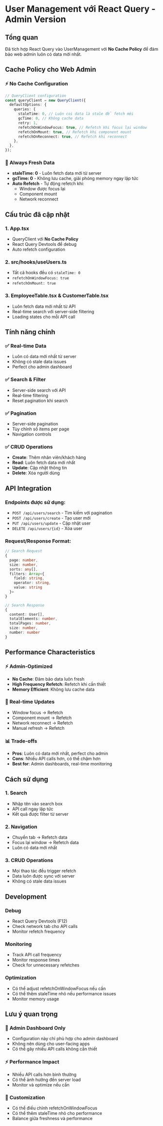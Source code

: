 # User Management với React Query - Admin Version

## Tổng quan
Đã tích hợp React Query vào UserManagement với **No Cache Policy** để đảm bảo web admin luôn có data mới nhất.

## Cache Policy cho Web Admin

### ⚡ **No Cache Configuration**
```typescript
// QueryClient configuration
const queryClient = new QueryClient({
  defaultOptions: {
    queries: {
      staleTime: 0, // Luôn coi data là stale để fetch mới
      gcTime: 0, // Không cache data
      retry: 1,
      refetchOnWindowFocus: true, // Refetch khi focus lại window
      refetchOnMount: true, // Refetch khi component mount
      refetchOnReconnect: true, // Refetch khi reconnect
    },
  },
});
```

### 🔄 **Always Fresh Data**
- **staleTime: 0** - Luôn fetch data mới từ server
- **gcTime: 0** - Không lưu cache, giải phóng memory ngay lập tức
- **Auto Refetch** - Tự động refetch khi:
  - Window được focus lại
  - Component mount
  - Network reconnect

## Cấu trúc đã cập nhật

### 1. **App.tsx**
- QueryClient với **No Cache Policy**
- React Query Devtools để debug
- Auto refetch configuration

### 2. **src/hooks/useUsers.ts**
- Tất cả hooks đều có `staleTime: 0`
- `refetchOnWindowFocus: true`
- `refetchOnMount: true`

### 3. **EmployeeTable.tsx & CustomerTable.tsx**
- Luôn fetch data mới nhất từ API
- Real-time search với server-side filtering
- Loading states cho mỗi API call

## Tính năng chính

### ✅ **Real-time Data**
- Luôn có data mới nhất từ server
- Không có stale data issues
- Perfect cho admin dashboard

### ✅ **Search & Filter**
- Server-side search với API
- Real-time filtering
- Reset pagination khi search

### ✅ **Pagination**
- Server-side pagination
- Tùy chỉnh số items per page
- Navigation controls

### ✅ **CRUD Operations**
- **Create**: Thêm nhân viên/khách hàng
- **Read**: Luôn fetch data mới nhất
- **Update**: Cập nhật thông tin
- **Delete**: Xóa người dùng

## API Integration

### Endpoints được sử dụng:
- `POST /api/users/search` - Tìm kiếm với pagination
- `POST /api/users/create` - Tạo user mới
- `PUT /api/users/update` - Cập nhật user
- `DELETE /api/users/{id}` - Xóa user

### Request/Response Format:
```typescript
// Search Request
{
  page: number,
  size: number,
  sorts: any[],
  filters: Array<{
    field: string,
    operator: string,
    value: string
  }>
}

// Search Response
{
  content: User[],
  totalElements: number,
  totalPages: number,
  size: number,
  number: number
}
```

## Performance Characteristics

### ⚡ **Admin-Optimized**
- **No Cache**: Đảm bảo data luôn fresh
- **High Frequency Refetch**: Refetch khi cần thiết
- **Memory Efficient**: Không lưu cache data

### 🔄 **Real-time Updates**
- Window focus → Refetch
- Component mount → Refetch
- Network reconnect → Refetch
- Manual refresh → Refetch

### 📊 **Trade-offs**
- **Pros**: Luôn có data mới nhất, perfect cho admin
- **Cons**: Nhiều API calls hơn, có thể chậm hơn
- **Best for**: Admin dashboards, real-time monitoring

## Cách sử dụng

### 1. **Search**
- Nhập tên vào search box
- API call ngay lập tức
- Kết quả được filter từ server

### 2. **Navigation**
- Chuyển tab → Refetch data
- Focus lại window → Refetch data
- Luôn có data mới nhất

### 3. **CRUD Operations**
- Mọi thao tác đều trigger refetch
- Data luôn được sync với server
- Không có stale data issues

## Development

### Debug
- React Query Devtools (F12)
- Check network tab cho API calls
- Monitor refetch frequency

### Monitoring
- Track API call frequency
- Monitor response times
- Check for unnecessary refetches

### Optimization
- Có thể adjust refetchOnWindowFocus nếu cần
- Có thể thêm staleTime nhỏ nếu performance issues
- Monitor memory usage

## Lưu ý quan trọng

### 🚨 **Admin Dashboard Only**
- Configuration này chỉ phù hợp cho admin dashboard
- Không nên dùng cho user-facing apps
- Có thể gây nhiều API calls không cần thiết

### ⚡ **Performance Impact**
- Nhiều API calls hơn bình thường
- Có thể ảnh hưởng đến server load
- Monitor và optimize nếu cần

### 🔧 **Customization**
- Có thể điều chỉnh refetchOnWindowFocus
- Có thể thêm staleTime nhỏ cho performance
- Balance giữa freshness và performance
